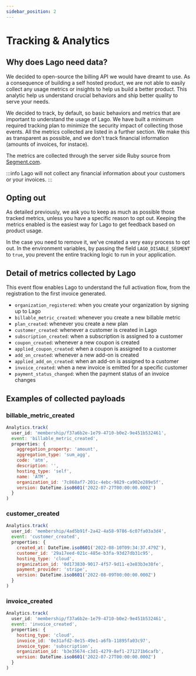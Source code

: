 ```yaml
---
sidebar_position: 2
---
```


# Tracking & Analytics

## Why does Lago need data?
We decided to open-source the billing API we would have dreamt to use. As a consequence of building a self hosted product, we are not able to easily collect any usage metrics or insights to help us build a better product. This analytic help us understand crucial behaviors and ship better quality to serve your needs.

We decided to track, by default, so basic behaviors and metrics that are important to understand the usage of Lago. We have built a minimum required tracking plan to minimize the security impact of collecting those events. All the metrics collected are listed in a further section. We make this as transparent as possible, and we don't track financial information (amounts of invoices, for instace).

The metrics are collected through the server side Ruby source from [Segment.com](https://segment.com/docs/connections/sources/catalog/libraries/server/ruby/).

:::info
Lago will not collect any financial information about your customers or your invoices.
:::

## Opting out
As detailed previously, we ask you to keep as much as possible those tracked metrics, unless you have a specific reason to opt out. Keeping the metrics enabled is the easiest way for Lago to get feedback based on product usage.

In the case you need to remove it, we've created a very easy process to opt out. In the environment variables, by passing the field `LAGO_DISABLE_SEGMENT` to `true`, you prevent the entire tracking logic to run in your application.

## Detail of metrics collected by Lago
This event flow enables Lago to understand the full activation flow, from the registration to the first invoice generated.

- `organization_registered`: when you create your organization by signing up to Lago
- `billable_metric_created`: whenever you create a new billable metric
- `plan_created`: whenever you create a new plan
- `customer_created`: whenever a customer is created in Lago
- `subscription_created`: when a subscription is assigned to a customer
- `coupon_created`: whenever a new coupon is created
- `applied_coupon_created`: when a coupon is assigned to a customer
- `add_on_created`: whenever a new add-on is created
- `applied_add_on_created`: when an add-on is assigned to a customer
- `invoice_created`: when a new invoice is emitted for a specific customer
- `payment_status_changed`: when the payment status of an invoice changes

## Examples of collected payloads

### billable_metric_created
```js
Analytics.track(
  user_id: 'membership/f37a6b2e-1e79-4710-b0e2-9e451b532461',
  event: 'billable_metric_created',
  properties: {
    aggregation_property: 'amount',
    aggregation_type: 'sum_agg',
    code: 'atm',
    description: '',
    hosting_type: 'self',
    name: 'ATM',
    organization_id: '7c868af7-201c-4ebc-9829-ca902e289e5f',
    version: DateTime.iso8601('2022-07-27T00:00:00.000Z')
  }
)
```

### customer_created
```js
Analytics.track(
  user_id: 'membership/4ad5b91f-2a42-4a58-9786-6c07fa03a3d4',
  event: 'customer_created',
  properties: {
    created_at: DateTime.iso8601('2022-08-10T09:34:37.479Z'),
    customer_id: '29a17eed-021c-485e-b3fa-93d27db31c95',
    hosting_type: 'cloud',
    organization_id: '0d173830-9017-4f57-9d11-e3e83b3e38fe',
    payment_provider: 'stripe',
    version: DateTime.iso8601('2022-08-09T00:00:00.000Z')
  }
)
```

### invoice_created
```js
Analytics.track(
  user_id: 'membership/f37a6b2e-1e79-4710-b0e2-9e451b532461',
  event: 'invoice_created',
  properties: {
    hosting_type: 'cloud',
    invoice_id: '0e31afd2-8e15-49e1-a6fb-11895fa03c97',
    invoice_type: 'subscription',
    organization_id: 'b3e35674-c3d1-4279-8ef1-271271b6cafb',
    version: DateTime.iso8601('2022-07-27T00:00:00.000Z')
  }
)
```